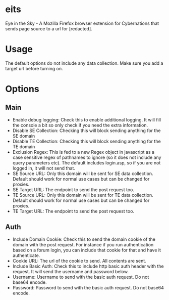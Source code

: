 eits
====

Eye in the Sky - A Mozilla Firefox browser extension for Cybernations that sends page source to a url for [redacted].


Usage
====
The default options do not include any data collection. Make sure you add a target url before turning on.

Options
====
Main
----
* Enable debug logging: Check this to enable additional logging. It will fill the console a bit so only check if you need the extra information.
* Disable SE Collection: Checking this will block sending anything for the SE domain
* Disable TE Collection: Checking this will block sending anything for the TE domain
* Exclusion Regex: This is fed to a new Regex object in javascript as a case sensitive regex of pathnames to ignore (so it does not include any query parameters etc). The default includes login.asp, so if you are not logged in, it will not send that.
* SE Source URL: Only this domain will be sent for SE data collection. Default should work for normal use cases but can be changed for proxies.
* SE Target URL: The endpoint to send the post request too.
* TE Source URL: Only this domain will be sent for TE data collection. Default should work for normal use cases but can be changed for proxies.
* TE Target URL: The endpoint to send the post request too.

Auth
----
* Include Domain Cookie: Check this to send the domain cookie of the domain with the post request. For instance if you run authentication based on a forum login, you can include that cookie for that and have it authenticate.
* Cookie URL: The url of the cookie to send. All contents are sent.
* Include Basic Auth: Check this to include http basic auth header with the request. It will send the username and password below.
* Username: Username to send with the basic auth request. Do not base64 encode.
* Password: Password to send with the basic auth request. Do not base64 encode.
